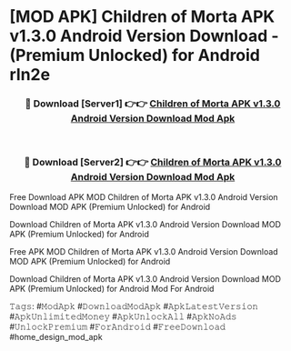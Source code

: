 # [MOD APK] Children of Morta APK v1.3.0 Android Version Download - (Premium Unlocked) for Android rln2e



<div align="center">
<h3>🔴 Download [Server1] 👉👉 <a href="https://momento.my/?title=Children_of_Morta_APK_v1.3.0_Android_Version_Download">Children of Morta APK v1.3.0 Android Version Download Mod Apk</a></h3><br>

<h3>🔴 Download [Server2] 👉👉 <a href="https://momento.my/?title=Children_of_Morta_APK_v1.3.0_Android_Version_Download">Children of Morta APK v1.3.0 Android Version Download Mod Apk</a></h3>
</div>



Free Download APK MOD Children of Morta APK v1.3.0 Android Version Download MOD APK (Premium Unlocked) for Android

Download Children of Morta APK v1.3.0 Android Version Download MOD APK (Premium Unlocked) for Android

Free APK MOD Children of Morta APK v1.3.0 Android Version Download MOD APK (Premium Unlocked) for Android

Download Children of Morta APK v1.3.0 Android Version Download MOD APK (Premium Unlocked) for Android Mod For Android

𝚃𝚊𝚐𝚜: #𝙼𝚘𝚍𝙰𝚙𝚔 #𝙳𝚘𝚠𝚗𝚕𝚘𝚊𝚍𝙼𝚘𝚍𝙰𝚙𝚔 #𝙰𝚙𝚔𝙻𝚊𝚝𝚎𝚜𝚝𝚅𝚎𝚛𝚜𝚒𝚘𝚗 #𝙰𝚙𝚔𝚄𝚗𝚕𝚒𝚖𝚒𝚝𝚎𝚍𝙼𝚘𝚗𝚎𝚢 #𝙰𝚙𝚔𝚄𝚗𝚕𝚘𝚌𝚔𝙰𝚕𝚕 #𝙰𝚙𝚔𝙽𝚘𝙰𝚍𝚜 #𝚄𝚗𝚕𝚘𝚌𝚔𝙿𝚛𝚎𝚖𝚒𝚞𝚖 #𝙵𝚘𝚛𝙰𝚗𝚍𝚛𝚘𝚒𝚍 #𝙵𝚛𝚎𝚎𝙳𝚘𝚠𝚗𝚕𝚘𝚊𝚍 #home_design_mod_apk
